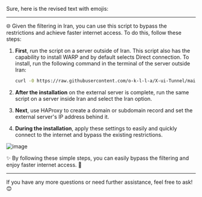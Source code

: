Sure, here is the revised text with emojis:

---

🌐 Given the filtering in Iran, you can use this script to bypass the restrictions and achieve faster internet access. To do this, follow these steps:

1. **First**, run the script on a server outside of Iran. This script also has the capability to install WARP and by default selects Direct connection. To install, run the following command in the terminal of the server outside Iran:

    ```bash
    curl -0 https://raw.githubusercontent.com/o-k-l-l-a/X-ui-Tunnel/main/setup.sh | bash
    ```


2. **After the installation** on the external server is complete, run the same script on a server inside Iran and select the Iran option.

3. **Next**, use HAProxy to create a domain or subdomain record and set the external server's IP address behind it.

4. **During the installation**, apply these settings to easily and quickly connect to the internet and bypass the existing restrictions.

![image](https://github.com/o-k-l-l-a/X-ui-Tunnel/assets/89906412/820e6b81-2895-468c-baa3-5b7ef9466531)

✨ By following these simple steps, you can easily bypass the filtering and enjoy faster internet access. 🚀

---

If you have any more questions or need further assistance, feel free to ask! 😊
